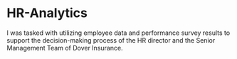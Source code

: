 # HR-Analytics
I was tasked with utilizing employee data and performance survey results to support the decision-making process of the HR director and the Senior Management Team of Dover Insurance. 
